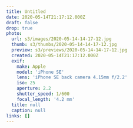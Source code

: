 ```yaml
---
title: Untitled
date: 2020-05-14T21:17:12.000Z
draft: false
drop: true
photo:
  url: s3/images/2020-05-14-14-17-12.jpg
  thumb: s3/thumbs/2020-05-14-14-17-12.jpg
  preview: s3/previews/2020-05-14-14-17-12.jpg
  created: 2020-05-14T21:17:12.000Z
  exif:
    make: Apple
    model: 'iPhone SE'
    lens: 'iPhone SE back camera 4.15mm f/2.2'
    iso: 25
    aperture: 2.2
    shutter_speed: 1/600
    focal_length: '4.2 mm'
  title: null
  caption: null
links: []
---
```

